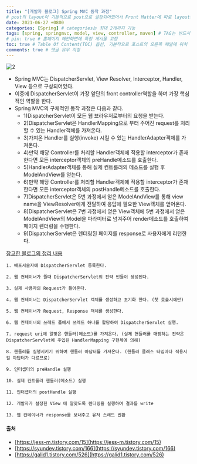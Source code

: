 ```yaml
---
title: "[개발자 블로그] Spring MVC 동작 과정"
# post의 layout이 기본적으로 post으로 설정되어있어서 Front Matter에 따로 layout변수를 만들어 주지 않아도 된다.
date: 2021-06-27 +0800
categories: [Spring] # categories는 최대 2개까지 가능
tags: [spring, springmvc, model, view, controller, maven] # TAG는 반드시 소문자로 이루어져야함, 0~무한개까지 지정 가능
# pin: true # 홈페이지 메인화면에 특정 게시물 고정
toc: true # Table Of Content(TOC) 옵션, 기본적으로 포스트의 오른쪽 패널에 위치
comments: true # 댓글 유무 지정
---
```


![2](https://user-images.githubusercontent.com/44339530/115183554-f499ba80-a116-11eb-9592-5404d245e173.png)<br>

- Spring MVC는 DispatcherServlet, View Resolver, Interceptor, Handler, View 등으로 구성되어있다.
- 이중에 DispatcherServlet이 가장 앞단의 front controller역할을 하며 가장 핵심적인 역할을 한다.
- Spring MVC의 구체적인 동작 과정은 다음과 같다.
    - 1)DispatcherServlet이 모든 웹 브라우저로부터의 요청을 받는다.
    - 2)DispatcherServlet은 HandlerMapping으로 부터 주어진 request를 처리할 수 있는 Handler객체를 가져온다.
    - 3)가져온 Handler를 실행(invoke) 시킬 수 있는 HandlerAdapter객체를 가져온다.
    - 4)만약 해당 Controller를 처리할 Handler객체에 적용할 interceptor가 존재한다면 모든 interceptor객체의 preHandle메소드를 호출한다.
    - 5)HandlerAdapter객체를 통해 실제 컨트롤러의 메소드를 실행 후 ModelAndView를 얻는다.
    - 6)만약 해당 Controller를 처리할 Handler객체에 적용할 interceptor가 존재한다면 모든 interceptor객체의 postHandle메소드를 호출한다.
    - 7)DispatcherServlet은 5번 과정에서 얻은 ModelAndView를 통해 view name을 ViewResolver에게 전달하여 응답에 필요한 View객체를 얻어온다.
    - 8)DispatcherServlet은 7번 과정에서 얻은 View객체에 5번 과정에서 얻은 ModelAndView의 Model을 파라미터로 넘겨주어 render메소드를 호출하여 페이지 렌더링을 수행한다.
    - 9)DispatcherServlet은 렌더링된 페이지를 response로 사용자에게 리턴한다.

[참고한 블로그의 정리 내용](https://jess-m.tistory.com/15)

~~~
1. 배포서술자에 DispatcherServlet 등록한다.

2. 웹 컨테이너가 뜰때 DispatcherServlet의 전략 빈들이 생성된다.

3. 실제 사용자의 Request가 들어온다.

4. 웹 컨테이너는 DispatcherServlet 객체를 생성하고 초기화 한다. (첫 호출시에만)

5. 웹 컨테이너가 Request, Response 객체를 생성한다.

6. 웹 컨테이너의 쓰레드 풀에서 쓰레드 하나를 할당하여 DispatcherServlet 실행.

7. request uri에 알맞은 핸들러(메소드)를 가져온다. (실제 핸들러를 매핑하는 전략은 DispatcherServlet에 주입된 HandlerMapping 구현체에 의해)
 
8. 핸들러를 실행시키기 위하여 핸들러 아답터를 가져온다. (핸들러 클래스 타입마다 적용시킬 아답터가 다르므로)

9. 인터셉터의 preHandle 실행

10. 실제 컨트롤러 핸들러(메소드) 실행  

11. 인터셉터의 postHandle 실행

12. 개발자가 설정한 View 에 알맞도록 렌더링을 실행하여 결과를 write

13. 웹 컨테이너가 response를 보내주고 유저 스레드 반환
~~~

#### 출처
- [https://jess-m.tistory.com/15](https://jess-m.tistory.com/15)
- [https://syundev.tistory.com/166](https://syundev.tistory.com/166)
- [https://galid1.tistory.com/526](https://galid1.tistory.com/526)